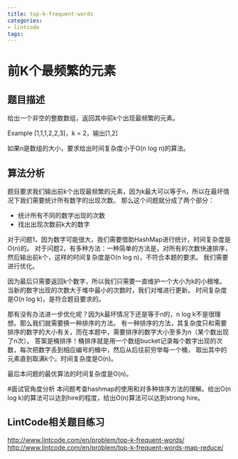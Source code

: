 ```yaml
---
title: top-k-frequent-words
categories: 
- lintcode
tags:
---
```


# 前K个最频繁的元素

## 题目描述
给出一个非空的整数数组，返回其中前k个出现最频繁的元素。

Example
[1,1,1,2,2,3]，k = 2，输出[1,2]

如果n是数组的大小，要求给出时间复杂度小于O(n log n)的算法。


## 算法分析

题目要求我们输出前k个出现最频繁的元素，因为k最大可以等于n，所以在最坏情况下我们需要统计所有数字的出现次数。
那么这个问题就分成了两个部分：
- 统计所有不同的数字出现的次数
- 找出出现次数前k大的数字

对于问题1，因为数字可能很大，我们需要借助HashMap进行统计，时间复杂度是O(n)的。
对于问题2，有多种方法：一种简单的方法是，对所有的次数快速排序，然后输出前k个，这样的时间复杂度是O(n log n)，不符合本题的要求。
我们需要进行优化。

因为最后只需要返回k个数字，所以我们只需要一直维护一个大小为k的小根堆。当新的数字出现的次数大于堆中最小的次数时，我们对堆进行更新。
时间复杂度是O(n log k)，是符合题目要求的。

那有没有办法进一步优化呢？因为k最坏情况下还是等于n的，n log k不是很理想。那么我们就需要换一种排序的方法。
有一种排序的方法，其复杂度只和需要排序的数字的大小有关，而在本题中，需要排序的数字大小至多为n（某个数出现了n次）。
答案是桶排序！桶排序就是用一个数组bucket记录每个数字出现的次数，每次把数字丢到相应编号的桶中，然后从后往前穷举每一个桶，
取出其中的元素直到取满k个。时间复杂度是O(n)。

最后本问题的最优算法的时间复杂度是O(n)。




#面试官角度分析
本问题考查hashmap的使用和对多种排序方法的理解。给出O(n log k)的算法可以达到hire的程度，给出O(n)算法可以达到strong hire。




## LintCode相关题目练习
http://www.lintcode.com/en/problem/top-k-frequent-words/
http://www.lintcode.com/en/problem/top-k-frequent-words-map-reduce/